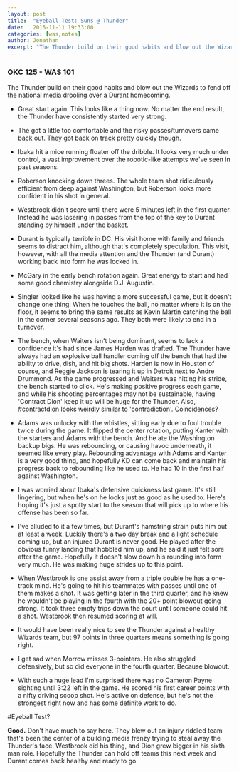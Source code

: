 ```yaml
---
layout: post
title:  "Eyeball Test: Suns @ Thunder"
date:   2015-11-11 19:33:00
categories: [was,notes]
author: Jonathan
excerpt: "The Thunder build on their good habits and blow out the Wizards to fend off the national media drooling over a Durant homecoming..."
---
```


### OKC 125 - WAS 101

The Thunder build on their good habits and blow out the Wizards to fend off the national media drooling over a Durant homecoming.

- Great start again. This looks like a thing now. No matter the end result, the Thunder have consistently started very strong.

- The got a little too comfortable and the risky passes/turnovers came back out. They got back on track pretty quickly though.

- Ibaka hit a mice running floater off the dribble. It looks very much under control, a vast improvement over the robotic-like attempts we've seen in past seasons.

- Roberson knocking down threes. The whole team shot ridiculously efficient from deep against Washington, but Roberson looks more confident in his shot in general.

- Westbrook didn't score until there were 5 minutes left in the first quarter. Instead he was lasering in passes from the top of the key to Durant standing by himself under the basket.

- Durant is typically terrible in DC. His visit home with family and friends seems to distract him, although that's completely speculation. This visit, however, with all the media attention and the Thunder (and Durant) working back into form he was locked in.

- McGary in the early bench rotation again. Great energy to start and had some good chemistry alongside D.J. Augustin.

- Singler looked like he was having a more successful game, but it doesn't change one thing: When he touches the ball, no matter where it is on the floor, it seems to bring the same results as Kevin Martin catching the ball in the corner several seasons ago. They both were likely to end in a turnover.

- The bench, when Waiters isn't being dominant, seems to lack a confidence it's had since James Harden was drafted. The Thunder have always had an explosive ball handler coming off the bench that had the ability to drive, dish, and hit big shots. Harden is now in Houston of course, and Reggie Jackson is tearing it up in Detroit next to Andre Drummond. As the game progressed and Waiters was hitting his stride, the bench started to click. He's making positive progress each game, and while his shooting percentages may not be sustainable, having 'Contract Dion' keep it up will be huge for the Thunder. Also, #contractdion looks weirdly similar to 'contradiction'. Coincidences?

- Adams was unlucky with the whistles, sitting early due to foul trouble twice during the game. It flipped the center rotation, putting Kanter with the starters and Adams with the bench. And he ate the Washington backup bigs. He was rebounding, or causing havoc underneath, it seemed like every play. Rebounding advantage with Adams and Kanter is a very good thing, and hopefully KD can come back and maintain his progress back to rebounding like he used to. He had 10 in the first half against Washington.

- I was worried about Ibaka's defensive quickness last game. It's still lingering, but when he's on he looks just as good as he used to. Here's hoping it's just a spotty start to the season that will pick up to where his offense has been so far.

- I've alluded to it a few times, but Durant's hamstring strain puts him out at least a week. Luckily there's a two day break and a light schedule coming up, but an injured Durant is never good. He played after the obvious funny landing that hobbled him up, and he said it just felt sore after the game. Hopefully it doesn't slow down his rounding into form very much. He was making huge strides up to this point.

- When Westbrook is one assist away from a triple double he has a one-track mind. He's going to hit his teammates with passes until one of them makes a shot. It was getting later in the third quarter, and he knew he wouldn't be playing in the fourth with the 20+ point blowout going strong. It took three empty trips down the court until someone could hit a shot. Westbrook then resumed scoring at will.

- It would have been really nice to see the Thunder against a healthy Wizards team, but 97 points in three quarters means something is going right.

- I get sad when Morrow misses 3-pointers. He also struggled defensively, but so did everyone in the fourth quarter. Because blowout.

- With such a huge lead I'm surprised there was no Cameron Payne sighting until 3:22 left in the game. He scored his first career points with a nifty driving scoop shot. He's active on defense, but he's not the strongest right now and has some definite work to do.

#Eyeball Test?

**Good.** Don't have much to say here. They blew out an injury riddled team that's been the center of a building media frenzy trying to steal away the Thunder's face. Westbrook did his thing, and Dion grew bigger in his sixth man role. Hopefully the Thunder can hold off teams this next week and Durant comes back healthy and ready to go.